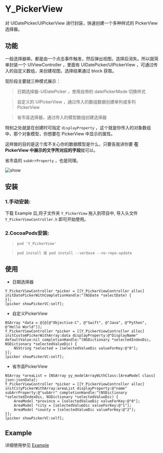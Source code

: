 # Y_PickerView
对 UIDatePicker/UIPickerView 进行封装，快速创建一个多种样式的 PickerView 选择器。

## 功能
一般选择器嘛，都是由一个点击事件触发，然后弹出视图，选择后消失。所以就简单封装一个 UIViewController ，里面有 UIDatePicker/UIPickerView ，可通过传入的自定义数组，来创建视图，选择结果通过 block 获取。

现阶段主要就三种模式展示：
> 日期选择器-UIDatePicker ，使用自带的 datePickerMode 切换样式
 
> 自定义的 UIPickerView ，通过传入的数组数据创建单列或多列 PickerView

> 省市县选择器，通过传入的模型数组创建选择器

特别之处就是在创建时可指定 `displayProperty` ，这个就是你传入的对象数组中，那个对象模型，你想要在 PickerView 中显示的属性。

这样做的目的是这个库不关心你的数据模型是什么，只要告我讲你要 **在 PickerView 中展示的文字所对应的字段**就可以。

省市县的 `subArrProperty` ，也是同理。

![show](https://raw.githubusercontent.com/1ilI/Y_PickerView/master/Y_PickerView.gif)

## 安装

### 1.手动安装:
下载 Example 后,将子文件夹 `Y_PickerView` 拖入到项目中, 导入头文件 `Y_PickerViewController.h` 即可开始使用。

### 2.CocoaPods安装:

>`pod 'Y_PickerView' `

>`pod install 或 pod install --verbose --no-repo-update`


## 使用

* 日期选择器
```objc
Y_PickerViewController *picker = [[Y_PickerViewController alloc] initDatePickerWithCompletionHandle:^(NSDate *selectDate) {
}];
[picker showPickerVC:self];
```

* 自定义PickerView
```objc
NSArray *data = @[@[@"Objective-C", @"Swift", @"Java", @"Python", @"Hello World"]];
Y_PickerViewController *picker = [[Y_PickerViewController alloc] initCustomPickerWithArray:data displayProperty:@"DisplayName" defaultValue:nil completionHandle:^(NSDictionary *selectedIndexDic, NSDictionary *selectedValueDic) {
    NSString *selected = [selectedValueDic valueForKey:@"0"];
}];
[picker showPickerVC:self];
```

* 省市县PickerView
```objc
NSArray *areaList = [NSArray yy_modelArrayWithClass:[AreaModel class] json:jsonData];
Y_PickerViewController *picker = [[Y_PickerViewController alloc] initCityPickerWithArray:areaList displayProperty:@"name" subArrProperty:@"subArr" completionHandle:^(NSDictionary *selectedIndexDic, NSDictionary *selectedValueDic) {
    AreaModel *province = [selectedValueDic valueForKey:@"0"];
    AreaModel *city = [selectedValueDic valueForKey:@"1"];
    AreaModel *county = [selectedValueDic valueForKey:@"2"];
}];
[picker showPickerVC:self];
```

## Example

详细使用参见 [Example](https://codeload.github.com/1ilI/Y_PickerView/zip/master)
